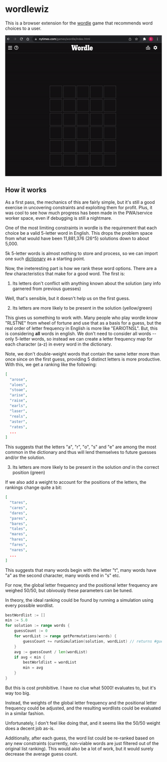 # wordlewiz

This is a browser extension for the [wordle](https://www.nytimes.com/games/wordle) game that recommends word choices to a user.

![demo](./demo.gif)

## How it works

As a first pass, the mechanics of this are fairly simple, but it's still a good exercise in uncovering constraints and exploiting them for profit. Plus, it was cool to see how much progress has been made in the PWA/service worker space, even if debugging is still a nightmare.

One of the most limiting constraints in wordle is the requirement that each choice be a valid 5-letter word in English. This drops the problem space from what would have been 11,881,376 (26^5) solutions down to about 5,000.

5k 5-letter words is almost nothing to store and process, so we can import one such [dictionary](./src/words.json) as a starting point.

Now, the ineteresting part is how we rank these word options. There are a few characteristics that make for a good word. The first is:

1. Its letters don't conflict with anything known about the solution (any info garnered from previous guesses)

Well, that's sensible, but it doesn't help us on the first guess.

2. Its letters are more likely to be present in the solution (yellow/green)

This gives us something to work with. Many people who play wordle know "RLSTNE" from wheel of fortune and use that as a basis for a guess, but the real order of letter frequency in English is more like "EARIOTNSL". But, this is considering **all** words in english. We don't need to consider all words -- only 5-letter words, so instead we can create a letter frequency map for each character (a-z) in every word in the dictionary.

Note, we don't double-weight words that contain the same letter more than once since on the first guess, providing 5 distinct letters is more productive. With this, we get a ranking like the following:

```json
[
  "arose",
  "aloes",
  "stoae",
  "arise",
  "raise",
  "earls",
  "laser",
  "reals",
  "aster",
  "rates",
  ...
]
```

This suggests that the letters "a", "r", "o", "s" and "e" are among the most common in the dictionary and thus will lend themselves to future guesses and/or the solution.

3. Its letters are more likely to be present in the solution _and_ in the correct position (green)

If we also add a weight to account for the positions of the letters, the rankings change quite a bit:

```json
[
  "tares",
  "cares",
  "dares",
  "pares",
  "bares",
  "tales",
  "mares",
  "hares",
  "fares",
  "nares",
  ...
]
```

This suggests that many words begin with the letter "t", many words have "a" as the second character, many words end in "s" etc.

For now, the global letter frequency and the positional letter frequency are weighed 50/50, but obivously these parameters can be tuned.

In theory, the ideal ranking could be found by running a simulation using every possible wordlist.

```go
bestWordlist := []
min := 5.0
for solution := range words {
    guessCount := 0
    for wordList := range getPermutations(words) {
        guessCount += runSimulation(solution, wordList) // returns #guesses to reach solution
    }
    avg := guessCount / len(wordList)
    if avg < min {
        bestWorldlist = wordList
        min = avg
    }
}
```

But this is cost prohibitive. I have no clue what 5000! evaluates to, but it's way too big.

Instead, the weights of the global letter frequency and the positional letter frequency could be adjusted, and the resulting wordlists could be evaluated in a similar fashion.

Unfortunately, I don't feel like doing that, and it seems like the 50/50 weight does a decent job as-is.

Additionally, after each guess, the word list could be re-ranked based on any new constraints (currently, non-viable words are just filtered out of the original list ranking). This would also be a lot of work, but it would surely decrease the average guess count.
